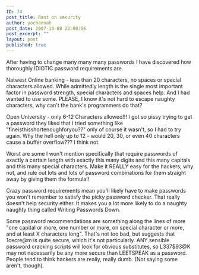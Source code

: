 ```yaml
---
ID: 74
post_title: Rant on security
author: yochannah
post_date: 2007-10-08 22:00:56
post_excerpt: ""
layout: post
published: true
---
```

After having to change many many many passwords I have discovered how thoroughly IDIOTIC password requirements are. 

Natwest Online banking - less than 20 characters, no spaces or special characters allowed. While admittedly length is the single most important factor in password strength, special characters and spaces help. And I had wanted to use some. PLEASE, I know it's not hard to escape naughty characters, why can't the bank's programmers do that?

Open University - only 6-12 Characters allowed!!! I got so pissy trying to get a password they liked that I tried something like "fineisthisshortenoughforyou??" only of course it wasn't, so I had to try again. Why the hell only up to 12 - would 20, 30, or even 40 characters cause a buffer overflow??? I think not. 

Worst are some I won't mention specifically that require passwords of exactly a certain length with exactly this many digits and this many capitals and this many special characters. Make it REALLY easy for the hackers, why not, and rule out lots and lots of password combinations for them straight away by giving them the formula!!

Crazy password requirements mean you'll likely have to make passwords you won't remember to satisfy the picky password checker. That really doesn't help security either. It makes you a lot more likely to do a naughty naughty thing called Writing Passwords Down. 

Some password recommendations are something along the lines of more "one capital or more, one number or more, on special character or more, and at least X characters long". That's not too bad, but suggests that 1cecre@m is quite secure, which it's not particularly. ANY sensible password cracking scripts will look for obvious substitutes, so L337$93@K may not necessarily be any more secure than LEETSPEAK as a password. People tend to think hackers are really, really dumb. (Not saying some aren't, though).